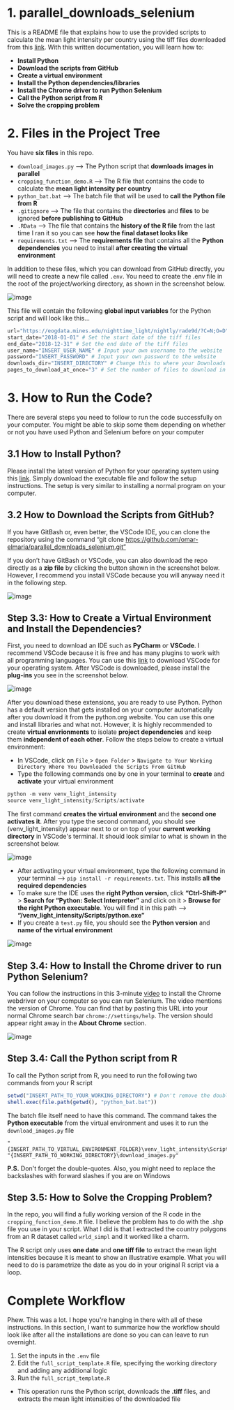 # 1. parallel_downloads_selenium
This is a README file that explains how to use the provided scripts to calculate the mean light intensity per country using the tiff files downloaded from this [link](https://eogdata.mines.edu/nighttime_light/nightly/rade9d/?C=N;O=D).
With this written documentation, you will learn how to:
- **Install Python**
- **Download the scripts from GitHub**
- **Create a virtual environment**
- **Install the Python dependencies/libraries**
- **Install the Chrome driver to run Python Selenium**
- **Call the Python script from R**
- **Solve the cropping problem**

# 2. Files in the Project Tree
You have **six files** in this repo.
- `download_images.py` --> The Python script that **downloads images in parallel**
- `cropping_function_demo.R` --> The R file that contains the code to calculate the **mean light intensity per country**
- `python_bat.bat` --> The batch file that will be used to **call the Python file from R**
- `.gitignore` --> The file that contains the **directories** and **files** to be ignored **before publishing to GitHub**
- `.RData` --> The file that contains the **history of the R file** from the last time I ran it so you can see **how the final dataset looks like**
- `requirements.txt` --> The **requirements file** that contains all the **Python dependencies** you need to install **after creating the virtual environment**

In addition to these files, which you can download from GitHub directly, you will need to create a new file called `.env`. You need to create the .env file in the root of the project/working directory, as shown in the screenshot below. 

![image](https://user-images.githubusercontent.com/98691360/222263773-5807f004-4382-4653-ad70-1878164eb62e.png)

This file will contain the following **global input variables** for the Python script and will look like this...
```python
url="https://eogdata.mines.edu/nighttime_light/nightly/rade9d/?C=N;O=D" # Set the URL to download the tiff files from
start_date="2018-01-01" # Set the start date of the tiff files
end_date="2018-12-31" # Set the end date of the tiff files
user_name="INSERT_USER_NAME" # Input your own username to the website
password="INSERT_PASSWORD" # Input your own password to the website
downloads_dir="INSERT_DIRECTORY" # Change this to where your Downloads folder is located on your computer (e.g., C:\Users\o.elmaria\Downloads)
pages_to_download_at_once="3" # Set the number of files to download in parallel. If you have a fast internet connection and large RAM, consider increasing this number to 10
```

# 3. How to Run the Code?
There are several steps you need to follow to run the code successfully on your computer. You might be able to skip some them depending on whether or not you have used Python and Selenium before on your computer

## 3.1 How to Install Python?
Please install the latest version of Python for your operating system using this [link](https://www.python.org/downloads/). Simply download the executable file and follow the setup instructions. The setup is very similar to installing a normal program on your computer.

## 3.2 How to Download the Scripts from GitHub?
If you have GitBash or, even better, the VSCode IDE, you can clone the repository using the command “git clone https://github.com/omar-elmaria/parallel_downloads_selenium.git”

If you don’t have GitBash or VSCode, you can also download the repo directly as a **zip file** by clicking the button shown in the screenshot below. However, I recommend you install VSCode because you will anyway need it in the following step.

![image](https://user-images.githubusercontent.com/98691360/222263227-9e66520d-892c-412f-857f-a7d1177d7724.png)

## Step 3.3: How to Create a Virtual Environment and Install the Dependencies?
First, you need to download an IDE such as **PyCharm** or **VSCode**. I recommend VSCode because it is free and has many plugins to work with all programming languages. You can use this [link](https://code.visualstudio.com/download) to download VSCode for your operating system. After VSCode is downloaded, please install the **plug-ins** you see in the screenshot below.

![image](https://user-images.githubusercontent.com/98691360/222264985-4ad1ed43-15d6-4ec6-a9b7-325efe3219f6.png)

After you download these extensions, you are ready to use Python. Python has a default version that gets installed on your computer automatically after you download it from the python.org website. You can use this one and install libraries and what not. However, it is highly recommended to create **virtual envrionments** to isolate **project dependencies** and keep them **independent of each other**. Follow the steps below to create a virtual environment:

- In VSCode, click on `File` > `Open Folder` > `Navigate to Your Working Directory Where You Downloaded the Scripts From GitHub`
- Type the following commands one by one in your terminal to **create** and **activate** your virtual environment 
```python
python -m venv venv_light_intensity
source venv_light_intensity/Scripts/activate
```
The first command **creates the virtual environment** and the **second one activates it**. After you type the second command, you should see (venv_light_intensity) appear next to or on top of your **current working directory** in VSCode's terminal. It should look similar to what is shown in the screenshot below.

![image](https://user-images.githubusercontent.com/98691360/222266327-7c95305b-39b9-49c2-9f34-7f0ee4513ccc.png)

- After activating your virtual environment, type the following command in your terminal --> `pip install -r requirements.txt`. This installs **all the required dependencies**
- To make sure the IDE uses the **right Python version**, click **“Ctrl-Shift-P”** > **Search for “Python: Select Interpreter”** and click on it > **Browse for the right Python executable**. You will find it in this path --> **“/venv_light_intensity/Scripts/python.exe”**
- If you create a `test.py` file, you should see the **Python version** and **name of the virtual environment**

![image](https://user-images.githubusercontent.com/98691360/222266917-2f9ebfc4-f4bc-42df-8599-b17735a381d5.png)

## Step 3.4: How to Install the Chrome driver to run Python Selenium?
You can follow the instructions in this 3-minute [video](https://www.youtube.com/watch?v=2WVxzRD6Ds4) to install the Chrome webdriver on your computer so you can run Selenium. The video mentions the version of Chrome. You can find that by pasting this URL into your normal Chrome search bar `chrome://settings/help`. The version should appear right away in the **About Chrome** section.

![image](https://user-images.githubusercontent.com/98691360/222534117-5c5d4a8b-28a1-4832-8d65-4b63c92f16f9.png)

## Step 3.4: Call the Python script from R
To call the Python script from R, you need to run the following two commands from your R script
```r
setwd("INSERT_PATH_TO_YOUR_WORKING_DIRECTORY") # Don't remove the double-quotes
shell.exec(file.path(getwd(), "python_bat.bat"))
```

The batch file itself need to have this command. The command takes the **Python executable** from the virtual environment and uses it to run the `download_images.py` file
```
"{INSERT_PATH_TO_VIRTUAL_ENVIRONMENT_FOLDER}\venv_light_intensity\Scripts\python.exe" "{INSERT_PATH_TO_WORKING_DIRECTORY}\download_images.py"
```
**P.S.** Don't forget the double-quotes. Also, you might need to replace the backslashes with forward slashes if you are on Windows

## Step 3.5: **How to Solve the Cropping Problem?**
In the repo, you will find a fully working version of the R code in the `cropping_function_demo.R` file. I believe the problem has to do with the .shp file you use in your script. What I did is that I extracted the country polygons from an R dataset called `wrld_simpl` and it worked like a charm.

The R script only uses **one date** and **one tiff file** to extract the mean light intensities because it is meant to show an illustrative example. What you will need to do is parametrize the date as you do in your original R script via a loop.

# Complete Workflow
Phew. This was a lot. I hope you're hanging in there with all of these instructions. In this section, I want to summarize how the workflow should look like after all the installations are done so you can can leave to run overnight.

1. Set the inputs in the `.env` file
2. Edit the `full_script_template.R` file, specifying the working directory and adding any additional logic
3. Run the `full_script_template.R`
- This operation runs the Python script, downloads the **.tiff** files, and extracts the mean light intensities of the downloaded file
